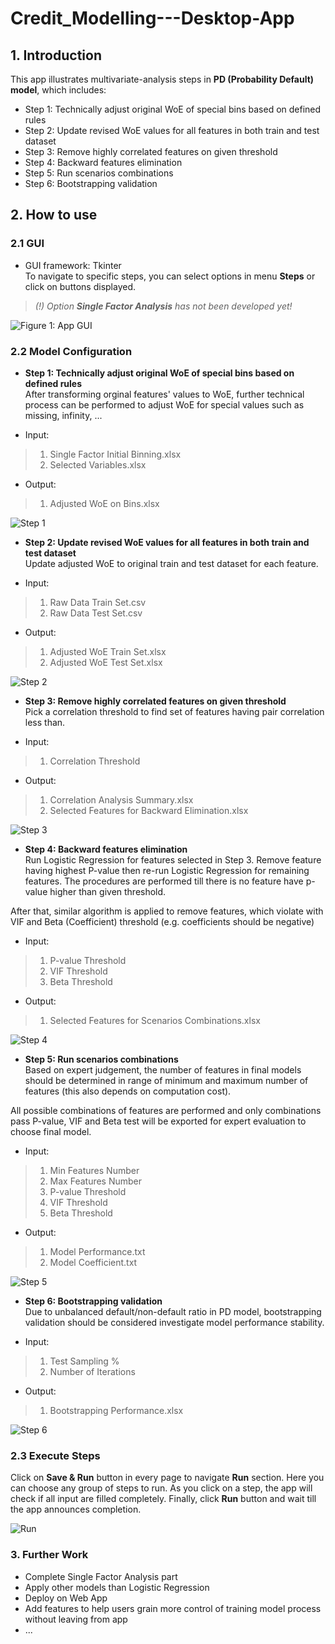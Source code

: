 # Credit_Modelling---Desktop-App

## 1. Introduction ##
This app illustrates multivariate-analysis steps in **PD (Probability Default) model**, which includes:

* Step 1: Technically adjust original WoE of special bins based on defined rules
* Step 2: Update revised WoE values for all features in both train and test dataset
* Step 3: Remove highly correlated features on given threshold
* Step 4: Backward features elimination
* Step 5: Run scenarios combinations
* Step 6: Bootstrapping validation

## 2. How to use ##
### 2.1 GUI ###
* GUI framework: Tkinter <br/>
To navigate to specific steps, you can select options in menu **Steps** or click on buttons displayed.

>*(!) Option **Single Factor Analysis** has not been developed yet!*

![Figure 1: App GUI](./pic/gui.PNG)

### 2.2 Model Configuration ###
* **Step 1: Technically adjust original WoE of special bins based on defined rules** <br/>
After transforming orginal features' values to WoE, further technical process can be performed to adjust WoE for special values such as missing, infinity, ...

* Input:
> 1. Single Factor Initial Binning.xlsx
> 2. Selected Variables.xlsx

* Output: 
> 1. Adjusted WoE on Bins.xlsx

![Step 1](./pic/step1.PNG)

* **Step 2: Update revised WoE values for all features in both train and test dataset** <br/>
Update adjusted WoE to original train and test dataset for each feature. 

* Input:
> 1. Raw Data Train Set.csv
> 2. Raw Data Test Set.csv

* Output: 
> 1. Adjusted WoE Train Set.xlsx
> 2. Adjusted WoE Test Set.xlsx

![Step 2](./pic/step2.PNG)

* **Step 3: Remove highly correlated features on given threshold** <br/>
Pick a correlation threshold to find set of features having pair correlation less than.

* Input:
> 1. Correlation Threshold

* Output: 
> 1. Correlation Analysis Summary.xlsx
> 2. Selected Features for Backward Elimination.xlsx

![Step 3](./pic/step3.PNG)

* **Step 4: Backward features elimination** <br/>
Run Logistic Regression for features selected in Step 3. Remove feature having highest P-value then re-run Logistic Regression for remaining features. The procedures are performed till there is no feature have p-value higher than given threshold.

After that, similar algorithm is applied to remove features, which violate with VIF and Beta (Coefficient) threshold (e.g. coefficients should be negative)

* Input:
> 1. P-value Threshold
> 2. VIF Threshold
> 3. Beta Threshold

* Output:
> 1. Selected Features for Scenarios Combinations.xlsx

![Step 4](./pic/step4.PNG)

* **Step 5: Run scenarios combinations** <br/>
Based on expert judgement, the number of features in final models should be determined in range of minimum and maximum number of features (this also depends on computation cost).

All possible combinations of features are performed and only combinations pass P-value, VIF and Beta test will be exported for expert evaluation to choose final model.

* Input:
> 1. Min Features Number
> 2. Max Features Number
> 3. P-value Threshold
> 4. VIF Threshold
> 5. Beta Threshold

* Output: 
> 1. Model Performance.txt
> 2. Model Coefficient.txt

![Step 5](./pic/step5.PNG)

* **Step 6: Bootstrapping validation** <br/>
Due to unbalanced default/non-default ratio in PD model, bootstrapping validation should be considered investigate model performance stability.

* Input:
> 1. Test Sampling %
> 2. Number of Iterations

* Output: 
> 1. Bootstrapping Performance.xlsx

![Step 6](./pic/step6.PNG)

### 2.3 Execute Steps ###
Click on **Save & Run** button in every page to navigate **Run** section.
Here you can choose any group of steps to run. As you click on a step, the app will check if all input are filled completely.
Finally, click **Run** button and wait till the app announces completion.

![Run](./pic/run.PNG)

### 3. Further Work ###
* Complete Single Factor Analysis part
* Apply other models than Logistic Regression
* Deploy on Web App
* Add features to help users grain more control of training model process without leaving from app
* ...